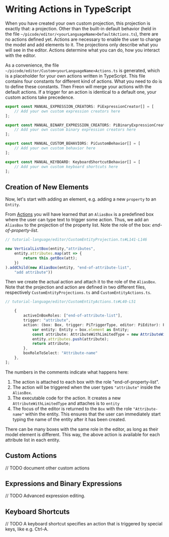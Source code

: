 <script>
    import Note from "../../../lib/notes/Note.svelte";
    import Figure from "../../../lib/figures/Figure.svelte";
</script>

# <a name="writing-actions"></a> Writing Actions in TypeScript

When you have created your own custom projection, this projection is exactly that: 
a projection. Other than the built-in default behavior (held in the file 
`~/picode/editor/<yourLanguageName>DefaultActions.ts`), there are no actions defined yet.
Actions are necessary to enable the user to change the model and add elements to it. 
The projections only describe what you will see in the editor.
Actions determine what you can do, how you interact with the editor.

As a convenience, the file `~/picode/editor/Custom<yourLanguageName>Actions.ts` is generated, which is a placeholder
for your own actions written in TypeScript. This file contains four constants for 
different kind of actions. What you need to
do is to define these constants. Then Freon will merge your actions
with the default actions. If a trigger for an action is identical to a default one,
your custom actions take precedence.

```ts
export const MANUAL_EXPRESSION_CREATORS: PiExpressionCreator[] = [
    // Add your own custom expression creators here
];

export const MANUAL_BINARY_EXPRESSION_CREATORS: PiBinaryExpressionCreator[] = [
    // Add your own custom binary expression creators here
];

export const MANUAL_CUSTOM_BEHAVIORS: PiCustomBehavior[] = [
    // Add your own custom behavior here
];

export const MANUAL_KEYBOARD: KeyboardShortcutBehavior[] = [
    // Add your own custom keyboard shortcuts here
];
```

## Creation of New Elements

Now, let's start with adding an element, e.g. adding a new `property` to an
`Entity`.

From [Actions](/060_Under_the_Hood/010_The_Editor_Framework#defining-actions) you will have learned
that an `AliasBox` is a predefined box where the user can type text to trigger some action.
Thus, we add an `AliasBox` to the projection of the property list.
Note the role of the box: *end-of-property-list*.

```ts
// tutorial-language/editor/CustomEntityProjection.ts#L141-L146

new VerticalListBox(entity,"attributes",
    entity.attributes.map(att => {
        return this.getBox(att);
    })
).addChild(new AliasBox(entity, "end-of-attribute-list",
    "add attribute"))
```

Then we create the actual action and attach it to the role of the `AliasBox`. Note that the projection 
and action
are defined in two different files, respectively `CustomEntityProjections.ts` and `CustomEntityActions.ts`.

```ts
// tutorial-language/editor/CustomEntityActions.ts#L40-L51

    {
        activeInBoxRoles: ["end-of-attribute-list"],                                            // <1>
        trigger: "attribute",                                                                   // <2>
        action: (box: Box, trigger: PiTriggerType, editor: PiEditor): PiElement | null => {     // <3>
            var entity: Entity = box.element as Entity;
            const attribute: AttributeWithLimitedType = new AttributeWithLimitedType();
            entity.attributes.push(attribute);
            return attribute;
        },
        boxRoleToSelect: "Attribute-name"                                                       // <4>
    },
];
```

The numbers in the comments indicate what happens here:
1. The action is attached to each box with the role "end-of-property-list".
2. The action will be triggered when the user types `"attribute"` inside the `AliasBox`.
3. The executable code for the action. It creates a new `AttributeWithLimitedType` and attaches is to `entity`
4. The focus of the editor is returned to the `Box` with the role `"Attribute-name"`
within the entity. This ensures that the user can immediately start typing the name of the entity after it has been created.

There can be many boxes with the same role in the editor, as long as their model element is different.
This way, the above action is available for each attribute list in each entity.

<!--- // TODO: describe the optional properties --->

## Custom Actions
// TODO document other custom actions

## Expressions and Binary Expressions
// TODO Advanced expression editing.

## Keyboard Shortcuts
// TODO A keyboard shortcut specifies an action that is triggered by special keys, like e.g. Ctrl-A.



